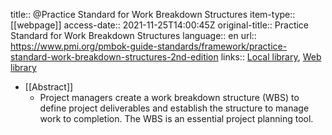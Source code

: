 title:: @Practice Standard for Work Breakdown Structures
item-type:: [[webpage]]
access-date:: 2021-11-25T14:00:45Z
original-title:: Practice Standard for Work Breakdown Structures
language:: en
url:: https://www.pmi.org/pmbok-guide-standards/framework/practice-standard-work-breakdown-structures-2nd-edition
links:: [Local library](zotero://select/library/items/BP7JD993), [Web library](https://www.zotero.org/users/6520516/items/BP7JD993)

- [[Abstract]]
	- Project managers create a work breakdown structure (WBS) to define project deliverables and establish the structure to manage work to completion. The WBS is an essential project planning tool.